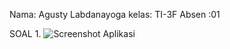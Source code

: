 Nama: Agusty Labdanayoga
kelas: TI-3F
Absen :01

SOAL
1.
![Screenshot Aplikasi](Pictures/pertemuan2.png)

